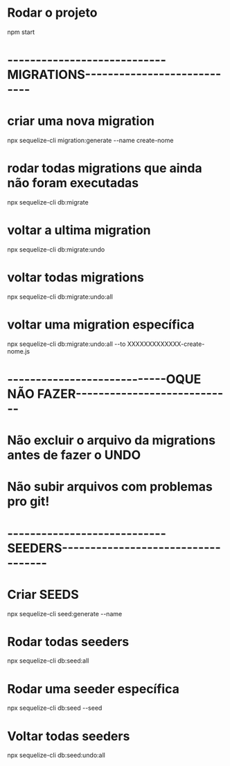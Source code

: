 # Rodar o projeto
npm start


# ----------------------------MIGRATIONS----------------------------
# criar uma nova migration
npx sequelize-cli migration:generate --name create-nome

# rodar todas migrations que ainda não foram executadas
npx sequelize-cli db:migrate

# voltar a ultima migration
npx sequelize-cli db:migrate:undo

# voltar todas migrations
npx sequelize-cli db:migrate:undo:all

# voltar uma migration específica
npx sequelize-cli db:migrate:undo:all --to XXXXXXXXXXXXX-create-nome.js


# ----------------------------OQUE NÃO FAZER----------------------------
# Não excluir o arquivo da migrations antes de fazer o **UNDO**
# Não subir arquivos com problemas pro git!


# ----------------------------SEEDERS-----------------------------------

# Criar SEEDS
npx sequelize-cli seed:generate --name <NOME QUE EU QUISER>

# Rodar todas seeders
npx sequelize-cli db:seed:all

# Rodar uma seeder específica
npx sequelize-cli db:seed --seed <NOME>

# Voltar todas seeders
npx sequelize-cli db:seed:undo:all